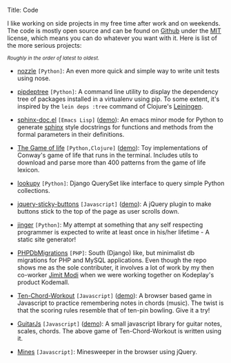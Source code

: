 Title: Code

I like working on side projects in my free time after work and on
weekends. The code is mostly open source and can be found on
[Github](https://github.com/naiquevin) under the
[MIT](http://opensource.org/licenses/MIT) license, which means you can
do whatever you want with it. Here is list of the more serious
projects:

<small>_Roughly in the order of latest to oldest._</small>

* [nozzle](https://github.com/naiquevin/nozzle) `[Python]`: An even
  more quick and simple way to write unit tests using nose.

* [pipdeptree](https://github.com/naiquevin/pipdeptree) `[Python]`: A
  command line utility to display the dependency tree of packages
  installed in a virtualenv using pip. To some extent, it's inspired
  by the `lein deps :tree` command of Clojure's
  [Leiningen](http://leiningen.org/).

* [sphinx-doc.el](https://github.com/naiquevin/sphinx-doc.el)
  `[Emacs Lisp]`
  ([demo](https://github.com/naiquevin/sphinx-doc.el/blob/master/demo.gif)):
  An emacs minor mode for Python to generate
  [sphinx](http://sphinx-doc.org/) style docstrings for functions and
  methods from the formal parameters in their definitions.

* [The Game of life](https://github.com/naiquevin/game-of-life)
  `[Python,Clojure]`
  ([demo](https://github.com/naiquevin/game-of-life/blob/master/pulshuttle_V.gif)):
  Toy implementations of Conway's game of life that runs in the
  terminal. Includes utils to download and parse more than 400
  patterns from the game of life lexicon.

* [lookupy](https://github.com/naiquevin/lookupy) `[Python]`: Django
  QuerySet like interface to query simple Python collections.

* [jquery-sticky-buttons](https://github.com/naiquevin/jquery-sticky-buttons)
  `[Javascript]`
  ([demo](http://naiquevin.github.com/jquery-sticky-buttons/)): A
  jQuery plugin to make buttons stick to the top of the page as user
  scrolls down.

* [jinger](https://github.com/naiquevin/jinger) `[Python]`: My attempt
  at something that any self respecting programmer is expected to
  write at least once in his/her lifetime - A static site generator!

* [PHPDbMigrations](https://github.com/naiquevin/phpDbMigrations)
  `[PHP]`: South (Django) like, but minimalist db migrations for PHP
  and MySQL applications. Even though the repo shows me as the sole
  contributer, it involves a lot of work by my then co-worker
  [Jimit Modi](https://github.com/jimymodi) when we were working
  together on Kodeplay's product Kodemall.

* [Ten-Chord-Workout](https://github.com/naiquevin/ten-chord-workout)
  `[Javascript]`
  ([demo](http://naiquevin.github.com/ten-chord-workout/)): A browser
  based game in Javascript to practice remembering notes in chords
  (music). The twist is that the scoring rules resemble that of
  ten-pin bowling. Give it a try!

* [GuitarJs](https://github.com/naiquevin/GuitarJs) `[Javascript]`
  ([demo](http://naiquevin.github.com/GuitarJs/)): A small javascript
  library for guitar notes, scales, chords. The above game of
  Ten-Chord-Workout is written using it.

* [Mines](https://github.com/naiquevin/mines/blob/master/mines.js)
  `[Javascript]`: Minesweeper in the browser using jQuery.
  















